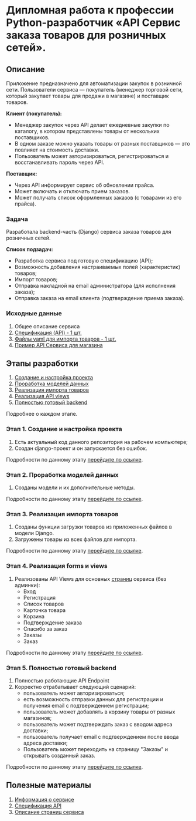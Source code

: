 # Дипломная работа к профессии Python-разработчик «API Сервис заказа товаров для розничных сетей».

## Описание

Приложение предназначено для автоматизации закупок в розничной сети. Пользователи сервиса — покупатель (менеджер торговой сети, который закупает товары для продажи в магазине) и поставщик товаров.

**Клиент (покупатель):**

- Менеджер закупок через API делает ежедневные закупки по каталогу, в котором
  представлены товары от нескольких поставщиков.
- В одном заказе можно указать товары от разных поставщиков — это
  повлияет на стоимость доставки.
- Пользователь может авторизироваться, регистрироваться и восстанавливать пароль через API.
    
**Поставщик:**

- Через API информирует сервис об обновлении прайса.
- Может включать и отключать прием заказов.
- Может получать список оформленных заказов (с товарами из его прайса).


### Задача

Разработала backend-часть (Django) сервиса заказа товаров для розничных сетей.

**Список подзадач:**
* Разработка сервиса под готовую спецификацию (API);
* Возможность добавления настраиваемых полей (характеристик) товаров;
* Импорт товаров;
* Отправка накладной на email администратора (для исполнения заказа);
* Отправка заказа на email клиента (подтверждение приема заказа).

### Исходные данные
 
1. Общее описание сервиса
1. [Спецификация (API) - 1 шт.](./reference/screens.md)
1. [Файлы yaml для импорта товаров - 1 шт.](./data/shop1.yaml)
1. [Пример API Сервиса для магазина](./reference//netology_pd_diplom/) 

## Этапы разработки

1. [Создание и настройка проекта](./reference/step-1.md)
2. [Проработка моделей данных](./reference/step-2.md)
3. [Реализация импорта товаров](./reference/step-3.md)
4. [Реализация API views](./reference/step-4.md)
5. [Полностью готовый backend](./reference/step-5.md)

Подробнее о каждом этапе.

### Этап 1. Создание и настройка проекта

1. Есть актуальный код данного репозитория на рабочем компьютере;
2. Создан django-проект и он запускается без ошибок.

Подробности по данному этапу
[перейдите по ссылке](./reference/step-1.md).

### Этап 2. Проработка моделей данных

1. Созданы модели и их дополнительные методы.

Подробности по данному этапу
[перейдите по ссылке](./reference/step-2.md).

### Этап 3. Реализация импорта товаров

1. Созданы функции загрузки товаров из приложенных файлов в модели Django.
2. Загружены товары из всех файлов для импорта.

Подробности по данному этапу
[перейдите по ссылке](./reference/step-3.md).

### Этап 4. Реализация forms и views

1. Реализованы API Views для основных [страниц](./reference/screens.md) сервиса (без админки):
   - Вход
   - Регистрация
   - Список товаров
   - Карточка товара
   - Корзина
   - Подтверждение заказа
   - Спасибо за заказ
   - Заказы
   - Заказ

Подробности по данному этапу
[перейдите по ссылке](./reference/step-4.md).

### Этап 5. Полностью готовый backend

1. Полностью работающие API Endpoint
2. Корректно отрабатывает следующий сценарий:
   - пользователь может авторизироваться;
   - есть возможность отправки данных для регистрации и получения email с подтверждением регистрации;
   - пользователь может добавлять в корзину товары от разных магазинов;
   - пользователь может подтверждать заказ с вводом адреса доставки;
   - пользователь получает email с подтверждением после ввода адреса доставки;
   - Пользователь может переходить на страницу "Заказы" и открывать созданный заказ.

Подробности по данному этапу
[перейдите по ссылке](./reference/step-5.md).

## Полезные материалы

1. [Информация о сервисе](./reference/service.md)
2. [Спецификация API](./reference/api.md)
3. [Описание страниц сервиса](./reference/screens.md)



